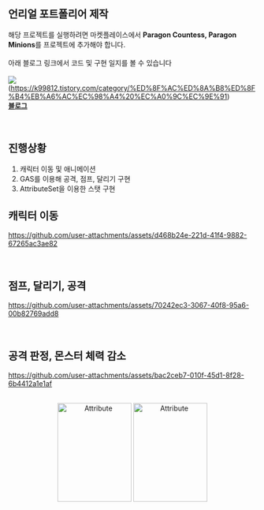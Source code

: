 ## 언리얼 포트폴리어 제작

해당 프로젝트를 실행하려면 마켓플레이스에서 **Paragon Countess, Paragon Minions**를 프로젝트에 추가해야 합니다.   
<br/>
아래 블로그 링크에서 코드 및 구현 일지를 볼 수 있습니다   
<br/>
<img src="https://img.shields.io/badge/Blog-000000?style=for-the-badge&logo=Tistory&logoColor=white">(https://k99812.tistory.com/category/%ED%8F%AC%ED%8A%B8%ED%8F%B4%EB%A6%AC%EC%98%A4%20%EC%A0%9C%EC%9E%91)
<br/>
**[블로그][bloglink]**

[bloglink]: https://k99812.tistory.com/category/%ED%8F%AC%ED%8A%B8%ED%8F%B4%EB%A6%AC%EC%98%A4%20%EC%A0%9C%EC%9E%91 "블로그"

<br/>

## 진행상황
1. 캐릭터 이동 및 애니메이션
2. GAS를 이용해 공격, 점프, 달리기 구현
3. AttributeSet을 이용한 스탯 구현

## 캐릭터 이동
https://github.com/user-attachments/assets/d468b24e-221d-41f4-9882-67265ac3ae82

<br/>

## 점프, 달리기, 공격
https://github.com/user-attachments/assets/70242ec3-3067-40f8-95a6-00b82769add8

<br/>

## 공격 판정, 몬스터 체력 감소
https://github.com/user-attachments/assets/bac2ceb7-010f-45d1-8f28-6b4412a1e1af

<br/>
<div align="center">
  <img src="https://github.com/user-attachments/assets/18b56d25-2973-482a-85bd-7e7d1ae492ed" width="150" height="200" title="px(픽셀) 크기 설정" alt="Attribute"></img>
  <img src="https://github.com/user-attachments/assets/fb611ded-5cc0-442d-a126-93809ab896df" width="150" height="200" title="px(픽셀) 크기 설정" alt="Attribute"></img>
</div>
